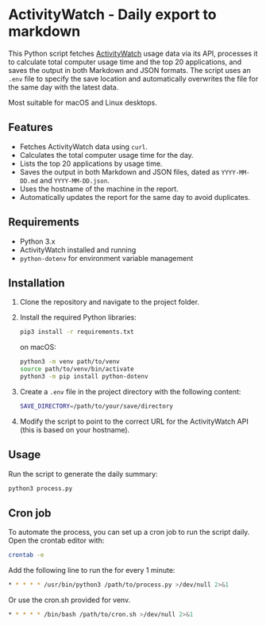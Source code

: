 # ActivityWatch - Daily export to markdown

This Python script fetches [ActivityWatch](https://github.com/ActivityWatch/activitywatch) usage data via its API, processes it to calculate total computer usage time and the top 20 applications, and saves the output in both Markdown and JSON formats. The script uses an `.env` file to specify the save location and automatically overwrites the file for the same day with the latest data.

Most suitable for macOS and Linux desktops.

## Features

- Fetches ActivityWatch data using `curl`.
- Calculates the total computer usage time for the day.
- Lists the top 20 applications by usage time.
- Saves the output in both Markdown and JSON files, dated as `YYYY-MM-DD.md` and `YYYY-MM-DD.json`.
- Uses the hostname of the machine in the report.
- Automatically updates the report for the same day to avoid duplicates.

## Requirements

- Python 3.x
- ActivityWatch installed and running
- `python-dotenv` for environment variable management

## Installation

1. Clone the repository and navigate to the project folder.
2. Install the required Python libraries:

    ```bash
    pip3 install -r requirements.txt
    ```

    on macOS:

    ```bash
    python3 -m venv path/to/venv
    source path/to/venv/bin/activate
    python3 -m pip install python-dotenv
    ```

3. Create a `.env` file in the project directory with the following content:

    ```bash
    SAVE_DIRECTORY=/path/to/your/save/directory
    ```

4. Modify the script to point to the correct URL for the ActivityWatch API (this is based on your hostname).

## Usage

Run the script to generate the daily summary:

```bash
python3 process.py
```

## Cron job

To automate the process, you can set up a cron job to run the script daily. Open the crontab editor with:

```bash
crontab -e
```

Add the following line to run the for every 1 minute:

```bash
* * * * * /usr/bin/python3 /path/to/process.py >/dev/null 2>&1
```

Or use the cron.sh provided for venv.

```bash
* * * * * /bin/bash /path/to/cron.sh >/dev/null 2>&1
```
